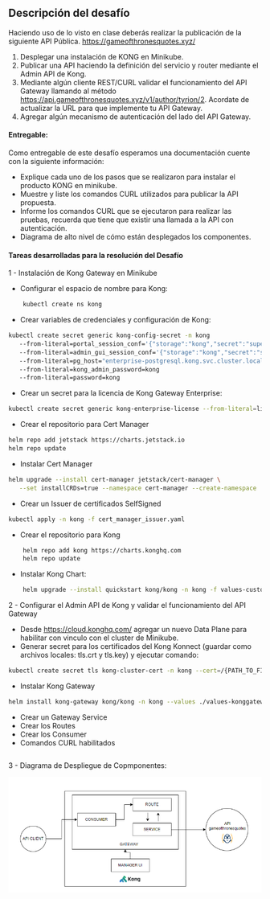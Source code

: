 ## Descripción del desafío
Haciendo uso de lo visto en clase deberás realizar la publicación de la siguiente API Pública.
https://gameofthronesquotes.xyz/
1. Desplegar una instalación de KONG en Minikube.
2. Publicar una API haciendo la definición del servicio y router mediante el Admin API de Kong.
3. Mediante algún cliente REST/CURL validar el funcionamiento del API Gateway llamando al método https://api.gameofthronesquotes.xyz/v1/author/tyrion/2. Acordate de actualizar la URL para que implemente tu API Gateway.
4. Agregar algún mecanismo de autenticación del lado del API Gateway.
#### Entregable:
Como entregable de este desafío esperamos una documentación cuente con la siguiente
información:
* Explique cada uno de los pasos que se realizaron para instalar el producto KONG en minikube.
* Muestre y liste los comandos CURL utilizados para publicar la API propuesta.
* Informe los comandos CURL que se ejecutaron para realizar las pruebas, recuerda que tiene que existir una llamada a la API con autenticación.
* Diagrama de alto nivel de cómo están desplegados los componentes.

#### Tareas desarrolladas para la resolución del Desafío
1 - Instalación de Kong Gateway en Minikube

* Configurar el espacio de nombre para Kong:
```bash
    kubectl create ns kong
```

* Crear variables de credenciales y configuración de Kong:
```bash
kubectl create secret generic kong-config-secret -n kong
   --from-literal=portal_session_conf='{"storage":"kong","secret":"super_secret_salt_string","cookie_name":"portal_session","cookie_same_site":"Lax","cookie_secure":false}'
   --from-literal=admin_gui_session_conf='{"storage":"kong","secret":"super_secret_salt_string","cookie_name":"admin_session","cookie_same_site":"Lax","cookie_secure":false}'
   --from-literal=pg_host="enterprise-postgresql.kong.svc.cluster.local"
   --from-literal=kong_admin_password=kong
   --from-literal=password=kong
```

* Crear un secret para la licencia de Kong Gateway Enterprise:
```bash
kubectl create secret generic kong-enterprise-license --from-literal=license="'{}'" -n kong --dry-run=client -o yaml | kubectl apply -f -
```

* Crear el repositorio para Cert Manager
```bash
helm repo add jetstack https://charts.jetstack.io
helm repo update
```

* Instalar Cert Manager
```bash
helm upgrade --install cert-manager jetstack/cert-manager \
   --set installCRDs=true --namespace cert-manager --create-namespace
```

* Crear un Issuer de certificados SelfSigned
```bash
kubectl apply -n kong -f cert_manager_issuer.yaml
```

* Crear el repositorio para Kong
```bash
    helm repo add kong https://charts.konghq.com
    helm repo update
```

* Instalar Kong Chart:  
```bash
    helm upgrade --install quickstart kong/kong -n kong -f values-custom.yaml
```

2 - Configurar el Admin API de Kong y validar el funcionamiento del API Gateway
* Desde https://cloud.konghq.com/ agregar un nuevo Data Plane para habilitar con vinculo con el cluster de Minikube.
* Generar secret para los certificados del Kong Konnect (guardar como archivos locales: tls.crt y tls.key) y ejecutar comando:
```bash
kubectl create secret tls kong-cluster-cert -n kong --cert=/{PATH_TO_FILE}/tls.crt --key=/{PATH_TO_FILE}/tls.key
```
* Instalar Kong Gateway
```bash
helm install kong-gateway kong/kong -n kong --values ./values-konggateway.yaml
```
* Crear un Gateway Service
* Crear los Routes
* Crear los Consumer
* Comandos CURL habilitados
```bash
```

3 - Diagrama de Despliegue de Copmponentes:

![Diagrama de Despliegue de Copmponentes](image-components-deploy-konggateway.png)